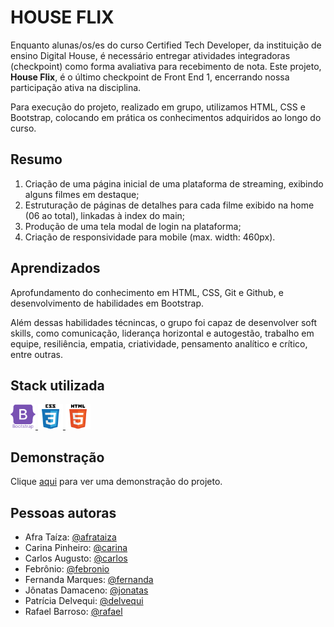 # HOUSE FLIX

Enquanto alunas/os/es do curso Certified Tech Developer, da instituição de ensino Digital House, é necessário entregar atividades integradoras (checkpoint) como forma avaliativa para recebimento de nota. Este projeto, **House Flix**, é o último checkpoint de Front End 1, encerrando nossa participação ativa na disciplina.

Para execução do projeto, realizado em grupo, utilizamos HTML, CSS e Bootstrap, colocando em prática os conhecimentos adquiridos ao longo do curso.


## Resumo

1. Criação de uma página inicial de uma plataforma de streaming, exibindo alguns filmes em destaque;
2. Estruturação de páginas de detalhes para cada filme exibido na home (06 ao total), linkadas à index do main;
3. Produção de uma tela modal de login na plataforma;
4. Criação de responsividade para mobile (max. width: 460px).


## Aprendizados

Aprofundamento do conhecimento em HTML, CSS, Git e Github, e desenvolvimento de habilidades em Bootstrap.

Além dessas habilidades técnincas, o grupo foi capaz de desenvolver soft skills, como comunicação, liderança horizontal e autogestão, trabalho em equipe, resiliência, empatia, criatividade, pensamento analítico e crítico, entre outras.


## Stack utilizada

<p align="left"> <a href="https://getbootstrap.com" target="_blank" rel="noreferrer"> <img src="https://raw.githubusercontent.com/devicons/devicon/master/icons/bootstrap/bootstrap-plain-wordmark.svg" alt="bootstrap" width="40" height="40"/> </a> <a href="https://www.w3schools.com/css/" target="_blank" rel="noreferrer"> <img src="https://raw.githubusercontent.com/devicons/devicon/master/icons/css3/css3-original-wordmark.svg" alt="css3" width="40" height="40"/> </a> <a href="https://www.w3.org/html/" target="_blank" rel="noreferrer"> <img src="https://raw.githubusercontent.com/devicons/devicon/master/icons/html5/html5-original-wordmark.svg" alt="html5" width="40" height="40"/> </a> </p>


## Demonstração

Clique [aqui](https://jonsdamaceno.github.io/Checkpoint2-Frontedn1/index.html) para ver uma demonstração do projeto.


## Pessoas autoras

- Afra Taíza: [@afrataiza](https://www.github.com/afrataiza)
- Carina Pinheiro: [@carina](https://www.github.com/Carinapinheiro)
- Carlos Augusto: [@carlos](https://www.github.com/CarlosAugusto14)
- Febrônio: [@febronio](https://www.github.com/fba-boni)
- Fernanda Marques: [@fernanda](https://www.github.com/Fermqs)
- Jônatas Damaceno: [@jonatas](https://www.github.com/jonsdamaceno)
- Patrícia Delvequi: [@delvequi](https://www.github.com/delvequi)
- Rafael Barroso: [@rafael](https://www.github.com/barroso3b)

